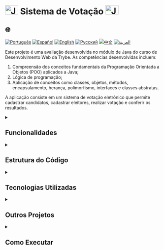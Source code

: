 # <img src="https://cdn-icons-png.flaticon.com/128/226/226777.png" alt="Java Projects Logo" width="42" height="30" /> Sistema de Votação <img src="https://cdn-icons-png.flaticon.com/128/226/226777.png" alt="Java Projects Logo" width="42" height="30" />

## 🌐 
[![Português](https://img.shields.io/badge/Português-green)](https://github.com/SamuelRocha91/sistemaDeVotacao/blob/main/README.md) 
[![Español](https://img.shields.io/badge/Español-yellow)](https://github.com/SamuelRocha91/sistemaDeVotacao/blob/main/README_es.md) 
[![English](https://img.shields.io/badge/English-blue)](https://github.com/SamuelRocha91/sistemaDeVotacao/blob/main/README_en.md) 
[![Русский](https://img.shields.io/badge/Русский-lightgrey)](https://github.com/SamuelRocha91/sistemaDeVotacao/blob/main/README_ru.md) 
[![中文](https://img.shields.io/badge/中文-red)](https://github.com/SamuelRocha91/sistemaDeVotacao/blob/main/README_ch.md) 
[![العربية](https://img.shields.io/badge/العربية-orange)](https://github.com/SamuelRocha91/sistemaDeVotacao/blob/main/README_ar.md)

<p>Este projeto é uma avaliação desenvolvida no módulo de Java do curso de Desenvolvimento Web da Trybe. As competências desenvolvidas incluem:</p>
<ol>
  <li>Compreensão dos conceitos fundamentais da Programação Orientada a Objetos (POO) aplicados a Java;</li>
  <li>Lógica de programação;</li>
  <li>Aplicação de conceitos como classes, objetos, métodos, encapsulamento, herança, polimorfismo, interfaces e classes abstratas.</li>
</ol>
<p>A aplicação consiste em um sistema de votação eletrônico que permite cadastrar candidatos, cadastrar eleitores, realizar votação e conferir os resultados.</p>

<details>
  <summary><h2>Funcionalidades</h2></summary>
  - **Cadastro de Candidatos**: Permite adicionar candidatos ao sistema com nome e número.
  - **Cadastro de Eleitores**: Permite registrar eleitores com nome e CPF.
  - **Sistema de Votação**: Eleitores podem votar inserindo seu CPF e o número do candidato.
  - **Resultados Parciais**: Mostra resultados parciais da votação a qualquer momento.
  - **Finalização da Votação**: Exibe o resultado final ao encerrar a votação.
</details>

<details>
  <summary><h2>Estrutura do Código</h2></summary>
  O método `main` é responsável pela execução do programa, apresentando um menu interativo que permite o cadastro de candidatos e eleitores, a votação e a visualização dos resultados. Aqui está um resumo da lógica implementada:

  ```java
  public static void main(String[] args) {
      Scanner scanner = new Scanner(System.in);
      GerenciamentoVotacao votacao = new GerenciamentoVotacao();
      int option = 0;

      // Cadastro de Candidatos
      do {
          System.out.println("Cadastrar pessoa candidata?");
          System.out.println("1 - Sim");
          System.out.println("2 - Não");
          option = scanner.nextInt();
          if (option == 1) {
              System.out.println("Entre com o nome da pessoa candidata:");
              String nome = scanner.next();
              System.out.println("Entre com o número da pessoa candidata:");
              int numero = scanner.nextInt();
              votacao.cadastrarPessoaCandidata(nome, numero);
          }
      } while (option != 2);

      // Cadastro de Eleitores
      do {
          System.out.println("Cadastrar pessoa eleitora?");
          System.out.println("1 - Sim");
          System.out.println("2 - Não");
          option = scanner.nextInt();
          if (option == 1) {
              System.out.println("Entre com o nome da pessoa eleitora:");
              String nome = scanner.next();
              System.out.println("Entre com o CPF da pessoa eleitora:");
              String cpf = scanner.next();
              votacao.cadastrarPessoaEleitora(nome, cpf);
          }
      } while (option != 2);

      // Votação e Resultados
      do {
          System.out.println("1 - Votar");
          System.out.println("2 - Resultado Parcial");
          System.out.println("3 - Finalizar Votação");
          option = scanner.nextInt();
          if (option == 1) {
              System.out.println("Entre com o CPF da pessoa eleitora:");
              String cpf = scanner.next();
              System.out.println("Entre com o número da pessoa candidata:");
              int voto = scanner.nextInt();
              votacao.votar(cpf, voto);
          }
          if (option == 2) {
              votacao.mostrarResultado();
          }
      } while (option != 3);

      votacao.mostrarResultado();
  }
  ```
</details>

<details>
  <summary><h2>Tecnologias Utilizadas</h2></summary>
  - **Java**: Linguagem de programação principal utilizada no desenvolvimento.
  - **Scanner**: Classe do Java utilizada para capturar entradas do usuário.
  - **Programação Orientada a Objetos**: Conceitos de POO aplicados ao design do sistema.
</details>

<details>
  <summary><h2>Outros Projetos</h2></summary>
  - 🏛️ [Localizador de Museus](https://github.com/SamuelRocha91/localizadorDeMuseus)
  - 📃 [Regras de Progressão](https://github.com/SamuelRocha91/project_rule_of_progression)
  - 🌱 [Agrix](https://github.com/SamuelRocha91/Agrix)
</details>

<details>
  <summary><h2>Como Executar</h2></summary>
  1. Clone este repositório em sua máquina local:
     ```sh
     git clone https://github.com/SamuelRocha91/sistemaDeVotacao.git
     ```

  2. Abra o projeto em sua IDE Java favorita.

  3. Compile e execute a aplicação.
</details>


